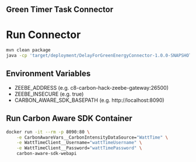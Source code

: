 ## Green Timer Task Connector
# Run Connector
```bash
mvn clean package
java -cp 'target/deployment/DelayForGreenEnergyConnector-1.0.0-SNAPSHOT.jar' io.camunda.connector.runtime.jobworker.Main
```

## Environment Variables
* ZEEBE_ADDRESS (e.g. c8-carbon-hack-zeebe-gateway:26500)
* ZEEBE_INSECURE (e.g. true)
* CARBON_AWARE_SDK_BASEPATH (e.g. http://localhost:8090)

## Run Carbon Aware SDK Container
```bash
docker run -it --rm -p 8090:80 \
    -e CarbonAwareVars__CarbonIntensityDataSource="WattTime" \
    -e WattTimeClient__Username="wattTimeUsername" \
    -e WattTimeClient__Password="wattTimePassword" \
    carbon-aware-sdk-webapi
```
